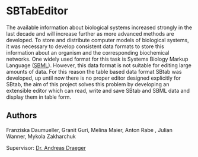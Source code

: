 # SBTabEditor

The available information about biological systems increased strongly in the last decade and will
increase further as more advanced methods are developed. To store and distribute computer models of biological systems, it
was necessary to develop consistent data formats to store this information about an organism and
the corresponding biochemical networks. One widely used format for this task is Systems Biology
Markup Language ([SBML](http://sbml.org)). However, this data format is not suitable for editing large
amounts of data. For this reason the table based data format SBtab was developed, up until now
there is no proper editor designed explicitly for SBtab, the aim of this project solves this problem
by developing an extensible editor which can read, write and save SBtab and SBML data
and display them in table form.

## Authors
Franziska Daumueller,
Granit Guri,
Melina Maier,
Anton Rabe ,
Julian Wanner,
Mykola Zakharchuk

Supervisor:
[Dr. Andreas Draeger](https://github.com/draeger)
